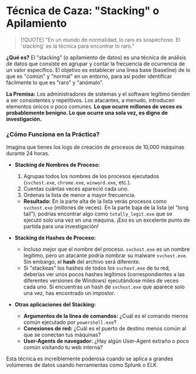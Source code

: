 # Técnica de Caza: "Stacking" o Apilamiento

> [!QUOTE] "En un mundo de normalidad, lo raro es sospechoso. El 'stacking' es la técnica para encontrar lo raro."

**¿Qué es?**
El "stacking" (o apilamiento de datos) es una técnica de análisis de datos que consiste en agrupar y contar la frecuencia de ocurrencia de un valor específico. El objetivo es establecer una línea base (baseline) de lo que es "común" y "normal" en un entorno, para así poder identificar fácilmente lo que es "raro" y "anómalo".

**La Premisa:**
Los administradores de sistemas y el software legítimo tienden a ser consistentes y repetitivos. Los atacantes, a menudo, introducen elementos únicos o poco comunes. **Lo que ocurre millones de veces es probablemente benigno. Lo que ocurre una sola vez, es digno de investigación.**

### ¿Cómo Funciona en la Práctica?

Imagina que tienes los logs de creación de procesos de 10,000 máquinas durante 24 horas.

-   **Stacking de Nombres de Proceso:**
    1.  Agrupas todos los nombres de los procesos ejecutados (`svchost.exe`, `chrome.exe`, `winword.exe`, etc.).
    2.  Cuentas cuántas veces apareció cada uno.
    3.  Ordenas la lista de menor a mayor frecuencia.
    -   **Resultado:** En la parte alta de la lista verás procesos como `svchost.exe` (millones de veces). En la parte baja de la lista (el "long tail"), podrías encontrar algo como `totally_legit.exe` que se ejecutó solo una vez en una máquina. ¡Eso es un excelente punto de partida para una investigación!

-   **Stacking de Hashes de Proceso:**
    -   Incluso mejor que el nombre del proceso. `svchost.exe` es un nombre legítimo, pero un atacante podría nombrar su malware `svchost.exe`. Sin embargo, el **hash** del archivo será diferente.
    -   Si "stackeas" los hashes de todos los `svchost.exe` de tu red, deberías ver unos pocos hashes legítimos (correspondientes a las diferentes versiones de Windows) ejecutándose miles de veces cada uno. Si encuentras un hash de `svchost.exe` que aparece solo una vez, has encontrado un impostor.

-   **Otras aplicaciones del Stacking:**
    -   **Argumentos de la línea de comandos:** ¿Cuál es el comando menos común ejecutado por `powershell.exe`?
    -   **Conexiones de red:** ¿Cuál es el puerto de destino menos común al que se conectan tus máquinas?
    -   **User-Agents de navegador:** ¿Hay algún User-Agent extraño o poco común visitando tu web interna?

Esta técnica es increíblemente poderosa cuando se aplica a grandes volúmenes de datos usando herramientas como Splunk o ELK.
